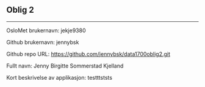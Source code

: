 Oblig 2
-------
-------

OsloMet brukernavn: jekje9380

Github brukernavn: jennybsk

Github repo URL: https://github.com/jennybsk/data1700oblig2.git

Fullt navn: Jenny Birgitte Sommerstad Kjelland

Kort beskrivelse av applikasjon: testttststs